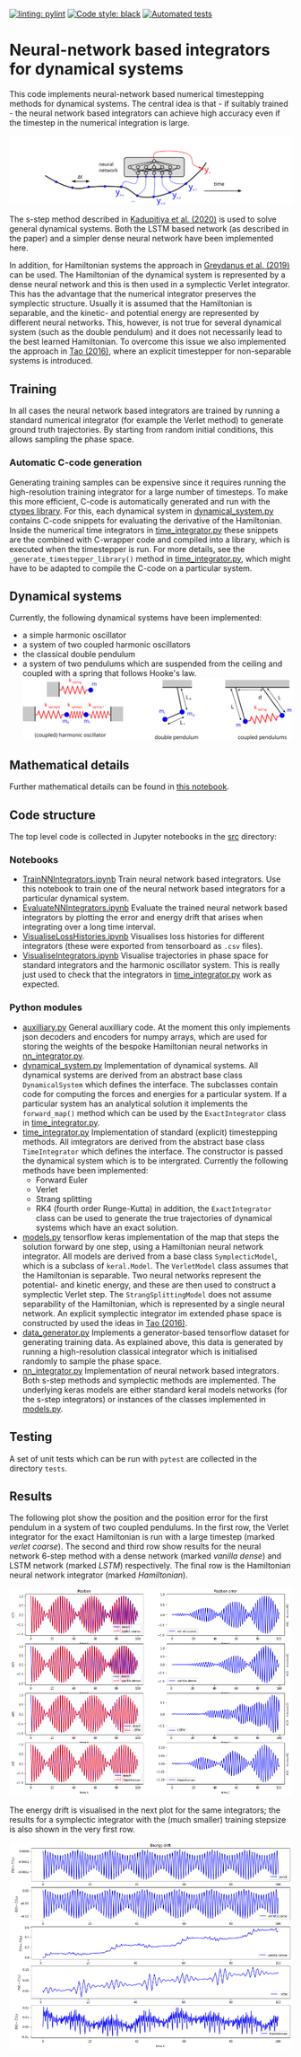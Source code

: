 [![linting: pylint](https://img.shields.io/badge/linting-pylint-yellowgreen)](https://github.com/PyCQA/pylint)
[![Code style: black](https://img.shields.io/badge/code%20style-black-000000.svg)](https://github.com/psf/black)
[![Automated tests](https://github.com/eikehmueller/neuralnetworkintegrators/actions/workflows/python-app.yml/badge.svg)](https://github.com/eikehmueller/neuralnetworkintegrators/actions/workflows/python-app.yml)

# Neural-network based integrators for dynamical systems
This code implements neural-network based numerical timestepping methods for dynamical systems. The central idea is that - if suitably trained - the neural network based integrators can achieve high accuracy even if the timestep in the numerical integration is large.

![Neural network based integrators](figures/NNIntegratorSchematic.svg)

The s-step method described in [Kadupitiya et al. (2020)](https://arxiv.org/abs/2004.06493) is used to solve general dynamical systems. Both the LSTM based network (as described in the paper) and a simpler dense neural network have been implemented here.

In addition, for Hamiltonian systems the approach in [Greydanus et al. (2019)](https://arxiv.org/abs/1906.01563) can be used. The Hamiltonian of the dynamical system is represented by a dense neural network and this is then used in a symplectic Verlet integrator. This has the advantage that the numerical integrator preserves the symplectic structure. Usually it is assumed that the Hamiltonian is separable, and the kinetic- and potential energy are represented by different neural networks. This, however, is not true for several dynamical system (such as the double pendulum) and it does not necessarily lead to the best learned Hamiltonian. To overcome this issue we also implemented the approach in [Tao (2016)](https://arxiv.org/abs/1609.02212), where an explicit timestepper for non-separable systems is introduced.

## Training
In all cases the neural network based integrators are trained by running a standard numerical integrator (for example the Verlet method) to generate ground truth trajectories. By starting from random initial conditions, this allows sampling the phase space.

### Automatic C-code generation
Generating training samples can be expensive since it requires running the high-resolution training integrator for a large number of timesteps. To make this more efficient, C-code is automatically generated and run with the [ctypes library](https://docs.python.org/3/library/ctypes.html). For this, each dynamical system in [dynamical_system.py](src/nn_integrators/dynamical_system.py) contains C-code snippets for evaluating the derivative of the Hamiltonian. Inside the numerical time integrators in [time_integrator.py](src/nn_integrators/time_integrator.py) these snippets are the combined with C-wrapper code and compiled into a library, which is executed when the timestepper is run. For more details, see the `_generate_timestepper_library()` method in [time_integrator.py](src/nn_integrators/time_integrator.py), which might have to be adapted to compile the C-code on a particular system.

## Dynamical systems
Currently, the following dynamical systems have been implemented:
* a simple harmonic oscillator
* a system of two coupled harmonic oscillators
* the classical double pendulum
* a system of two pendulums which are suspended from the ceiling and coupled with a spring that follows Hooke's law.
![Dynamical systems](figures/DynamicalSystems.svg)

## Mathematical details
Further mathematical details can be found in [this notebook](NNIntegrators.ipynb).

## Code structure
The top level code is collected in Jupyter notebooks in the [src](./src) directory:
### Notebooks
* [TrainNNIntegrators.ipynb](src/TrainNNIntegrators.ipynb) Train neural network based integrators. Use this notebook to train one of the neural network based integrators for a particular dynamical system.
* [EvaluateNNIntegrators.ipynb](src/EvaluateNNIntegrators.ipynb) Evaluate the trained neural network based integrators by plotting the error and energy drift that arises when integrating over a long time interval.
* [VisualiseLossHistories.ipynb](src/VisualiseLossHistories.ipynb) Visualises loss histories for different integrators (these were exported from tensorboard as `.csv` files).
* [VisualiseIntegrators.ipynb](src/VisualiseIntegrators.ipynb) Visualise trajectories in phase space for standard integrators and the harmonic oscillator system. This is really just used to check that the integrators in [time_integrator.py](src/nn_integrators/time_integrator.py) work as expected.

### Python modules
* [auxilliary.py](src/nn_integrators/auxilliary.py) General auxilliary code. At the moment this only implements json decoders and encoders for numpy arrays, which are used for storing the weights of the bespoke Hamiltonian neural networks in [nn_integrator.py](src/nn_integrators/nn_integrator.py).
* [dynamical_system.py](src/nn_integrators/dynamical_system.py) Implementation of dynamical systems. All dynamical systems are derived from an abstract base class `DynamicalSystem` which defines the interface. The subclasses contain code for computing the forces and energies for a particular system. If a particular system has an analytical solution it implements the `forward_map()` method which can be used by the `ExactIntegrator` class in [time_integrator.py](src/nn_integrators/time_integrator.py).
* [time_integrator.py](src/nn_integrators/time_integrator.py) Implementation of standard (explicit) timestepping methods. All imtegrators are derived from the abstract base class `TimeIntegrator` which defines the interface. The constructor is passed the dynamical system which is to be intergrated. Currently the following methods have been implemented:
    - Forward Euler
    - Verlet
    - Strang splitting
    - RK4 (fourth order Runge-Kutta)
in addition, the `ExactIntegrator` class can be used to generate the true trajectories of dynamical systems which have an exact solution.
* [models.py](src/nn_integrators/models.py) tensorflow keras implementation of the map that steps the solution forward by one step, using a Hamiltonian neural network integrator. All models are derived from a base class `SymplecticModel`, which is a subclass of `keral.Model`. The `VerletModel` class assumes that the Hamiltonian is separable. Two neural networks represent the potential- and kinetic energy, and these are then used to construct a symplectic Verlet step. The `StrangSplittingModel` does not assume separability of the Hamiltonian, which is represented by a single neural network. An explicit symplectic integrator im extended phase space is constructed by used the ideas in [Tao (2016)](https://arxiv.org/abs/1609.02212).
* [data_generator.py](src/nn_integrators/data_generator.py) Implements a generator-based tensorflow dataset for generating training data. As explained above, this data is generated by running a high-resolution classical integrator which is initialised randomly to sample the phase space.
* [nn_integrator.py](src/nn_integrators/nn_integrator.py) Implementation of neural network based integrators. Both s-step methods and symplectic methods are implemented. The underlying keras models are either standard keral models networks (for the s-step integrators) or instances of the classes implemented in [models.py](src/nn_integrators/models.py).

## Testing
A set of unit tests which can be run with `pytest` are collected in the directory `tests`.

## Results
The following plot show the position and the position error for the first pendulum in a system of two coupled pendulums. In the first row, the Verlet integrator for the exact Hamiltonian is run with a large timestep (marked *verlet coarse*). The second and third row show results for the neural network 6-step method with a dense network (marked *vanilla dense*) and LSTM network (marked *LSTM*) respectively. The final row is the Hamiltonian neural network integrator (marked *Hamiltonian*). 

![Position error](figures/position_error.png)

The energy drift is visualised in the next plot for the same integrators; the results for a symplectic integrator with the (much smaller) training stepsize is also shown in the very first row.

![Energy drift](figures/energy_drift.png)